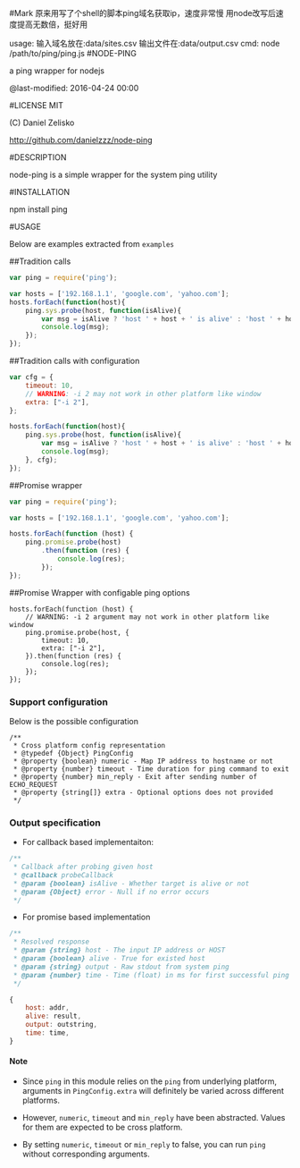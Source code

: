 #Mark
原来用写了个shell的脚本ping域名获取ip，速度非常慢
用node改写后速度提高无数倍，挺好用

usage:
输入域名放在:data/sites.csv
输出文件在:data/output.csv
cmd: node /path/to/ping/ping.js
#NODE-PING

a ping wrapper for nodejs

@last-modified: 2016-04-24 00:00

#LICENSE MIT

(C) Daniel Zelisko

http://github.com/danielzzz/node-ping

#DESCRIPTION

node-ping is a simple wrapper for the system ping utility

#INSTALLATION

npm install ping

#USAGE

Below are examples extracted from `examples`

##Tradition calls

```js
var ping = require('ping');

var hosts = ['192.168.1.1', 'google.com', 'yahoo.com'];
hosts.forEach(function(host){
    ping.sys.probe(host, function(isAlive){
        var msg = isAlive ? 'host ' + host + ' is alive' : 'host ' + host + ' is dead';
        console.log(msg);
    });
});
```

##Tradition calls with configuration

```js
var cfg = {
    timeout: 10,
    // WARNING: -i 2 may not work in other platform like window
    extra: ["-i 2"],
};

hosts.forEach(function(host){
    ping.sys.probe(host, function(isAlive){
        var msg = isAlive ? 'host ' + host + ' is alive' : 'host ' + host + ' is dead';
        console.log(msg);
    }, cfg);
});
```

##Promise wrapper

```js
var ping = require('ping');

var hosts = ['192.168.1.1', 'google.com', 'yahoo.com'];

hosts.forEach(function (host) {
    ping.promise.probe(host)
        .then(function (res) {
            console.log(res);
        });
});
```

##Promise Wrapper with configable ping options

    hosts.forEach(function (host) {
        // WARNING: -i 2 argument may not work in other platform like window
        ping.promise.probe(host, {
            timeout: 10,
            extra: ["-i 2"],
        }).then(function (res) {
            console.log(res);
        });
    });

### Support configuration

Below is the possible configuration

```
/**
 * Cross platform config representation
 * @typedef {Object} PingConfig
 * @property {boolean} numeric - Map IP address to hostname or not
 * @property {number} timeout - Time duration for ping command to exit
 * @property {number} min_reply - Exit after sending number of ECHO_REQUEST
 * @property {string[]} extra - Optional options does not provided
 */
```

### Output specification

* For callback based implementaiton:

```js
/**
 * Callback after probing given host
 * @callback probeCallback
 * @param {boolean} isAlive - Whether target is alive or not
 * @param {Object} error - Null if no error occurs
 */
```

* For promise based implementation

```js
/**
 * Resolved response
 * @param {string} host - The input IP address or HOST
 * @param {boolean} alive - True for existed host
 * @param {string} output - Raw stdout from system ping
 * @param {number} time - Time (float) in ms for first successful ping response
 */

{
    host: addr,
    alive: result,
    output: outstring,
    time: time,
}
```

#### Note

* Since `ping` in this module relies on the `ping` from underlying platform,
arguments in `PingConfig.extra` will definitely be varied across different
platforms.

* However, `numeric`, `timeout` and `min_reply` have been abstracted. Values for
them are expected to be cross platform.

* By setting `numeric`, `timeout` or `min_reply` to false, you can run `ping`
without corresponding arguments.
